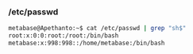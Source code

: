 ### /etc/passwd
```sh
metabase@Apethanto:~$ cat /etc/passwd | grep "sh$"
root:x:0:0:root:/root:/bin/bash
metabase:x:998:998::/home/metabase:/bin/bash
```